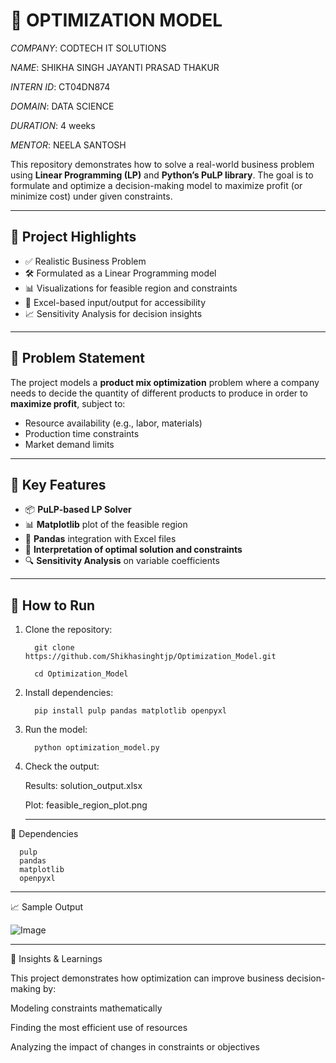 # 🧠 OPTIMIZATION MODEL

*COMPANY*: CODTECH IT SOLUTIONS

*NAME*: SHIKHA SINGH JAYANTI PRASAD THAKUR

*INTERN ID*: CT04DN874

*DOMAIN*: DATA SCIENCE

*DURATION*: 4 weeks

*MENTOR*: NEELA SANTOSH



This repository demonstrates how to solve a real-world business problem using **Linear Programming (LP)** and **Python’s PuLP library**. 
The goal is to formulate and optimize a decision-making model to maximize profit (or minimize cost) under given constraints.

---

## 🚀 Project Highlights

- ✅ Realistic Business Problem
- 🛠️ Formulated as a Linear Programming model
- 📊 Visualizations for feasible region and constraints
- 📁 Excel-based input/output for accessibility
- 📈 Sensitivity Analysis for decision insights

---

## 🧮 Problem Statement

The project models a **product mix optimization** problem where a company needs to decide the quantity of different products to produce in order to **maximize profit**, subject to:
- Resource availability (e.g., labor, materials)
- Production time constraints
- Market demand limits

---

## 📌 Key Features

- 📦 **PuLP-based LP Solver**
- 📊 **Matplotlib** plot of the feasible region
- 📁 **Pandas** integration with Excel files
- 🧠 **Interpretation of optimal solution and constraints**
- 🔍 **Sensitivity Analysis** on variable coefficients

---

## 🔧 How to Run

1. Clone the repository:
   
         git clone https://github.com/Shikhasinghtjp/Optimization_Model.git
   
         cd Optimization_Model
   
3. Install dependencies:

         pip install pulp pandas matplotlib openpyxl

4. Run the model:

         python optimization_model.py
   
5. Check the output:

   Results: solution_output.xlsx

   Plot: feasible_region_plot.png

   ---

📌 Dependencies

      pulp
      pandas
      matplotlib
      openpyxl

  ---

📈 Sample Output

![Image](https://github.com/user-attachments/assets/7c22d06b-7a64-4b1b-8f99-406544729e98)

---

🧠 Insights & Learnings

  This project demonstrates how optimization can improve business decision-making by:

  Modeling constraints mathematically

  Finding the most efficient use of resources

  Analyzing the impact of changes in constraints or objectives


